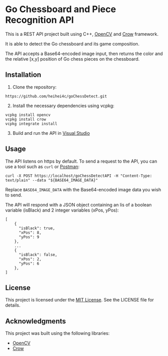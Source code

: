 # Go Chessboard and Piece Recognition API

This is a REST API project built using C++, [OpenCV](https://opencv.org/) and [Crow](https://github.com/crowcpp/crow) framework. 

It is able to detect the Go chessboard and its game composition.

The API accepts a Base64-encoded image input, then returns the color and the relative [x,y] position of Go chess pieces on the chessboard.

[//]: # (## Demo)

[//]: # (Website Demo: https://heihei4c.github.io/GoChessProjWeb/)

[//]: # (API Demo: https://api.heihei4c.dev/goChessDetectAPI)

## Installation

1. Clone the repository:

```
https://github.com/heihei4c/goChessDetect.git
```

2. Install the necessary dependencies using vcpkg:

```
vcpkg install opencv
vcpkg install crow
vcpkg integrate install
```

3. Build and run the API in [Visual Studio](https://visualstudio.microsoft.com/)


## Usage

The API listens on https by default. To send a request to the API, you can use a tool such as `curl` or [Postman](https://www.postman.com/downloads/):

```
curl -X POST https://localhost/goChessDetectAPI -H "Content-Type: text/plain" --data "${BASE64_IMAGE_DATA}"
```

Replace `BASE64_IMAGE_DATA` with the Base64-encoded image data you wish to send.

The API will respond with a JSON object containing an lis of a boolean variable (isBlack) and 2 integer variables (xPos, yPos):

```
[
    {
      "isBlack": true,
      "xPos": 8,
      "yPos": 9
    },
    ...
    {
      "isBlack": false,
      "xPos": 2,
      "yPos": 6
    },
]

```

## License

This project is licensed under the [MIT License](https://opensource.org/licenses/MIT). See the LICENSE file for details.

## Acknowledgments

This project was built using the following libraries:

- [OpenCV](https://opencv.org/)
- [Crow](https://github.com/crowcpp/crow)
